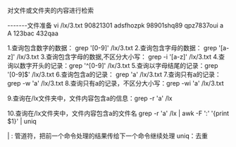 对文件或文件夹的内容进行检索

-------文件准备   vi  /lx/3.txt
90821301
adsfhozpk
98901shq89
qpz7837oui
a
A
123bac
432qaa


1.查询包含数字的数据：              grep     '[0-9]'  /lx/3.txt
2.查询包含字母的数据：              grep     '[a-z]'  /lx/3.txt
3.查询包含字母的数据,不区分大小写： grep -i  '[a-z]'  /lx/3.txt
4.查询以数字开头的记录：grep   '^[0-9]'   /lx/3.txt
5.查询以字母结尾的记录：grep   '[0-9]$'   /lx/3.txt
6.查询包含a的记录：              grep     'a'  /lx/3.txt
7.查询只有a的记录：              grep -w  'a'  /lx/3.txt
8.查询只有a的记录，不区分大小写：grep -wi 'a'  /lx/3.txt


9.查询在/lx文件夹中，文件内容包含a的信息：grep   -r   'a'  /lx


10.查询在/lx文件夹中，文件内容包含a的文件名
grep   -r   'a'  /lx  | awk -F ':' '{print $1}' | uniq


 | : 管道符，把前一个命令处理的结果传给下一个命令继续处理
uniq：去重